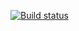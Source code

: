 [![Build status](https://ci.appveyor.com/api/projects/status/yw0rmxha3v4l69hw?svg=true)](https://ci.appveyor.com/project/Egor1515/patterns)
